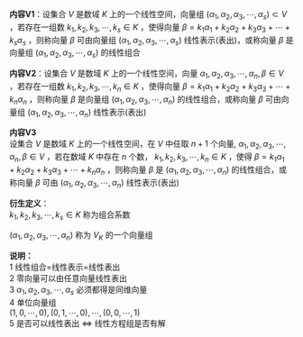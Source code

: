 **内容V1**：设集合 $V$ 是数域 $K$ 上的一个线性空间，向量组 $(\alpha_1,\alpha_2,\alpha_3,  
\cdots,\alpha_s)\subset V$ ，若存在一组数 $k_1,k_2,k_3,\cdots,k_s\in K$ ，使得向量 $\beta=k_1\alpha_1+k_2\alpha_2  
+k_3\alpha_3+\cdots+k_s\alpha_s$ ，则称向量 $\beta$ 可由向量组 $(\alpha_1,\alpha_2,\alpha_3,  
\cdots,\alpha_s)$ 线性表示(表出)，或称向量 $\beta$ 是向量组 $(\alpha_1,\alpha_2,\alpha_3,  
\cdots,\alpha_s)$ 的线性组合  
  
**内容V2**：设集合 $V$ 是数域 $K$ 上的一个线性空间，向量 $\alpha_1,\alpha_2,\alpha_3,  
\cdots,\alpha_n,\beta\in V$ ，若存在一组数 $k_1,k_2,k_3,\cdots,k_n\in K$ ，使得向量 $\beta=k_1\alpha_1+k_2\alpha_2  
+k_3\alpha_3+\cdots+k_n\alpha_n$ ，则称向量 $\beta$ 是向量组 $(\alpha_1,\alpha_2,\alpha_3,  
\cdots,\alpha_n)$ 的线性组合，或称向量 $\beta$ 可由向量组 $(\alpha_1,\alpha_2,\alpha_3,  
\cdots,\alpha_n)$ 线性表示(表出)  
  
**内容V3**  
设集合 $V$ 是数域 $K$ 上的一个线性空间，在 $V$ 中任取 $n+1$ 个向量, $\alpha_1,\alpha_2,\alpha_3,  
\cdots,\alpha_n,\beta\in V$ ，若在数域 $K$ 中存在 $n$ 个数， $k_1,k_2,k_3,\cdots,k_n\in K$ ，使得 $\beta=k_1\alpha_1+k_2\alpha_2  
+k_3\alpha_3+\cdots+k_n\alpha_n$ ，则称向量 $\beta$ 是 $(\alpha_1,\alpha_2,\alpha_3,  
\cdots,\alpha_n)$ 的线性组合，或称向量 $\beta$ 可由 $(\alpha_1,\alpha_2,\alpha_3,  
\cdots,\alpha_n)$ 线性表示(表出)  
  
  
**衍生定义**：  
 $k_1,k_2,k_3,\cdots,k_s\in K$ 称为组合系数  
  
 $(\alpha_1,\alpha_2,\alpha_3,  
\cdots,\alpha_n)$ 称为 $V_K$ 的一个向量组  
  
**说明：**  
1 线性组合=线性表示=线性表出  
2 零向量可以由任意向量线性表出  
3  $\alpha_1,\alpha_2,\alpha_3,  
\cdots,\alpha_s$ 必须都得是同维向量  
4 单位向量组  
 $(1,0,\cdots,0),(0,1,\cdots,0),\cdots,(0,0,\cdots,1)$  
5 是否可以线性表出 $\Leftrightarrow$ 线性方程组是否有解  
